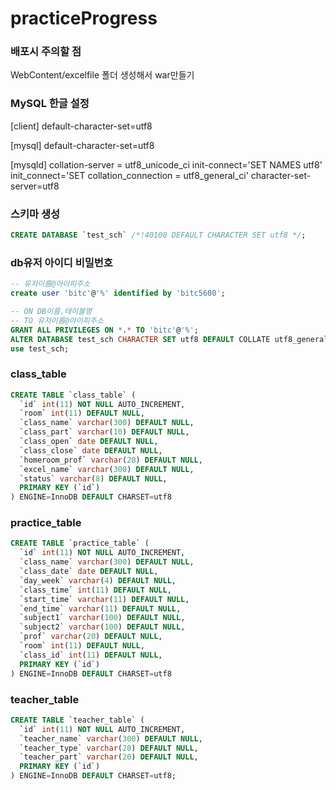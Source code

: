 # practiceProgress


### 배포시 주의할 점
WebContent/excelfile 폴더 생성해서 war만들기


### MySQL 한글 설정
[client]
default-character-set=utf8

[mysql]
default-character-set=utf8

[mysqld]
collation-server = utf8_unicode_ci
init-connect='SET NAMES utf8'
init_connect='SET collation_connection = utf8_general_ci'
character-set-server=utf8


### 스키마 생성

```sql
CREATE DATABASE `test_sch` /*!40100 DEFAULT CHARACTER SET utf8 */;
```



### db유저 아이디 비밀번호

```sql
-- 유저이름@아이피주소
create user 'bitc'@'%' identified by 'bitc5600';

-- ON DB이름.테이블명
-- TO 유저이름@아이피주소
GRANT ALL PRIVILEGES ON *.* TO 'bitc'@'%';
ALTER DATABASE test_sch CHARACTER SET utf8 DEFAULT COLLATE utf8_general_ci;
use test_sch;
```



### class_table
```sql
CREATE TABLE `class_table` (
  `id` int(11) NOT NULL AUTO_INCREMENT,
  `room` int(11) DEFAULT NULL,
  `class_name` varchar(300) DEFAULT NULL,
  `class_part` varchar(10) DEFAULT NULL,
  `class_open` date DEFAULT NULL,
  `class_close` date DEFAULT NULL,
  `homeroom_prof` varchar(20) DEFAULT NULL,
  `excel_name` varchar(300) DEFAULT NULL,
  `status` varchar(8) DEFAULT NULL,
  PRIMARY KEY (`id`)
) ENGINE=InnoDB DEFAULT CHARSET=utf8

```



### practice_table

```sql
CREATE TABLE `practice_table` (
  `id` int(11) NOT NULL AUTO_INCREMENT,
  `class_name` varchar(300) DEFAULT NULL,
  `class_date` date DEFAULT NULL,
  `day_week` varchar(4) DEFAULT NULL,
  `class_time` int(11) DEFAULT NULL,
  `start_time` varchar(11) DEFAULT NULL,
  `end_time` varchar(11) DEFAULT NULL,
  `subject1` varchar(100) DEFAULT NULL,
  `subject2` varchar(100) DEFAULT NULL,
  `prof` varchar(20) DEFAULT NULL,
  `room` int(11) DEFAULT NULL,
  `class_id` int(11) DEFAULT NULL,
  PRIMARY KEY (`id`)
) ENGINE=InnoDB DEFAULT CHARSET=utf8

```

### teacher_table

```sql
CREATE TABLE `teacher_table` (
  `id` int(11) NOT NULL AUTO_INCREMENT,
  `teacher_name` varchar(300) DEFAULT NULL,
  `teacher_type` varchar(20) DEFAULT NULL,
  `teacher_part` varchar(20) DEFAULT NULL,
  PRIMARY KEY (`id`)
) ENGINE=InnoDB DEFAULT CHARSET=utf8;
```